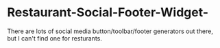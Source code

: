 Restaurant-Social-Footer-Widget-
================================

There are lots of social media button/toolbar/footer generators out there, but I can't find one for resturants. 